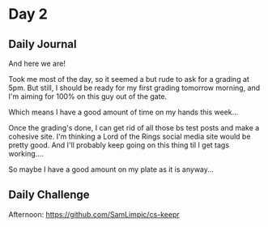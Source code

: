 # Day 2

## Daily Journal

And here we are!

Took me most of the day, so it seemed a but rude to ask for a grading at 5pm. But still, I should be ready for my first grading tomorrow morning, and I'm aiming for 100% on this guy out of the gate.

Which means I have a good amount of time on my hands this week...

Once the grading's done, I can get rid of all those bs test posts and make a cohesive site. I'm thinking a Lord of the Rings social media site would be pretty good. And I'll probably keep going on this thing til I get tags working....

So maybe I have a good amount on my plate as it is anyway...

## Daily Challenge

Afternoon: https://github.com/SamLimpic/cs-keepr
